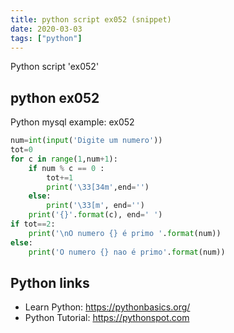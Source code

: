 ```yaml
---
title: python script ex052 (snippet)
date: 2020-03-03
tags: ["python"]
---
```

Python script 'ex052'


## python ex052

Python mysql example: ex052

```python
num=int(input('Digite um numero'))
tot=0
for c in range(1,num+1):
    if num % c == 0 :
        tot+=1
        print('\33[34m',end='')
    else:
        print('\33[m', end='')
    print('{}'.format(c), end=' ')
if tot==2:
    print('\nO numero {} é primo '.format(num))
else:
    print('O numero {} nao é primo'.format(num))

```

## Python links

- Learn Python: https://pythonbasics.org/
- Python Tutorial: https://pythonspot.com
